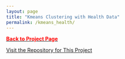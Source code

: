 ```yaml
---
layout: page
title: "Kmeans Clustering with Health Data"
permalink: /kmeans_health/
---
```


[<span style="color: #FF0000; font-weight: bold;">Back to Project Page</span>](https://kdfullington.github.io/kdfullington_portfolio/projects/)

[Visit the Repository for This Project](https://github.com/kdfullington/kdfullington-portfolio/tree/main/kmeans_health_data)
